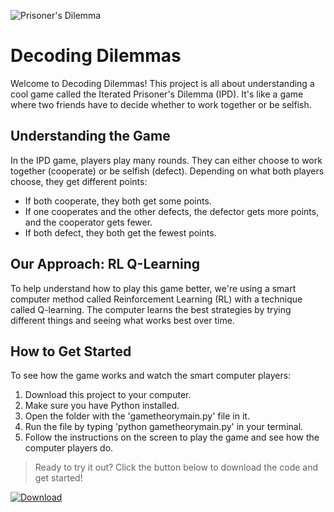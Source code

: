 ![Prisoner's Dilemma](https://blogsmedia.lse.ac.uk/blogs.dir/99/files/2019/01/the-prisoners-dilemma.png)


# Decoding Dilemmas

Welcome to Decoding Dilemmas! This project is all about understanding a cool game called the Iterated Prisoner's Dilemma (IPD). It's like a game where two friends have to decide whether to work together or be selfish.

## Understanding the Game
In the IPD game, players play many rounds. They can either choose to work together (cooperate) or be selfish (defect). Depending on what both players choose, they get different points:
- If both cooperate, they both get some points.
- If one cooperates and the other defects, the defector gets more points, and the cooperator gets fewer.
- If both defect, they both get the fewest points.

## Our Approach: RL Q-Learning
To help understand how to play this game better, we're using a smart computer method called Reinforcement Learning (RL) with a technique called Q-learning. The computer learns the best strategies by trying different things and seeing what works best over time.

## How to Get Started
To see how the game works and watch the smart computer players:
1. Download this project to your computer.
2. Make sure you have Python installed.
3. Open the folder with the 'gametheorymain.py' file in it.
4. Run the file by typing 'python gametheorymain.py' in your terminal.
5. Follow the instructions on the screen to play the game and see how the computer players do.



> Ready to try it out? Click the button below to download the code and get started!

[![Download](https://img.shields.io/badge/Download-Code-green?style=for-the-badge&logo=github)](https://github.com/captain-khuman/Decoding-Dilemmas/archive/refs/heads/main.zip)
